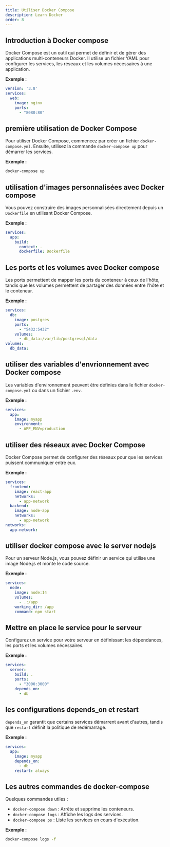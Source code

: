 ```yaml
---
title: Utiliser Docker Compose
description: Learn Docker
order: 8
---
```


## Introduction à Docker compose

Docker Compose est un outil qui permet de définir et de gérer des applications multi-conteneurs Docker. Il utilise un fichier YAML pour configurer les services, les réseaux et les volumes nécessaires à une application.

**Exemple :**
```yaml
version: '3.8'
services:
  web:
    image: nginx
    ports:
      - "8080:80"
```

## première utilisation de Docker Compose

Pour utiliser Docker Compose, commencez par créer un fichier `docker-compose.yml`. Ensuite, utilisez la commande `docker-compose up` pour démarrer les services.

**Exemple :**
```bash
docker-compose up
```

## utilisation d'images personnalisées avec Docker compose

Vous pouvez construire des images personnalisées directement depuis un `Dockerfile` en utilisant Docker Compose.

**Exemple :**
```yaml
services:
  app:
    build:
      context: .
      dockerfile: Dockerfile
```

## Les ports et les volumes avec Docker compose

Les ports permettent de mapper les ports du conteneur à ceux de l'hôte, tandis que les volumes permettent de partager des données entre l'hôte et le conteneur.

**Exemple :**
```yaml
services:
  db:
    image: postgres
    ports:
      - "5432:5432"
    volumes:
      - db_data:/var/lib/postgresql/data
volumes:
  db_data:
```

## utiliser des variables d'envrionnement avec Docker compose

Les variables d'environnement peuvent être définies dans le fichier `docker-compose.yml` ou dans un fichier `.env`.

**Exemple :**
```yaml
services:
  app:
    image: myapp
    environment:
      - APP_ENV=production
```

## utiliser des réseaux avec Docker Compose

Docker Compose permet de configurer des réseaux pour que les services puissent communiquer entre eux.

**Exemple :**
```yaml
services:
  frontend:
    image: react-app
    networks:
      - app-network
  backend:
    image: node-app
    networks:
      - app-network
networks:
  app-network:
```

## utiliser docker compose avec le server nodejs

Pour un serveur Node.js, vous pouvez définir un service qui utilise une image Node.js et monte le code source.

**Exemple :**
```yaml
services:
  node:
    image: node:14
    volumes:
      - .:/app
    working_dir: /app
    command: npm start
```

## Mettre en place le service pour le serveur

Configurez un service pour votre serveur en définissant les dépendances, les ports et les volumes nécessaires.

**Exemple :**
```yaml
services:
  server:
    build: .
    ports:
      - "3000:3000"
    depends_on:
      - db
```

## les configurations depends_on et restart

`depends_on` garantit que certains services démarrent avant d'autres, tandis que `restart` définit la politique de redémarrage.

**Exemple :**
```yaml
services:
  app:
    image: myapp
    depends_on:
      - db
    restart: always
```

## Les autres commandes de docker-compose

Quelques commandes utiles :
- `docker-compose down` : Arrête et supprime les conteneurs.
- `docker-compose logs` : Affiche les logs des services.
- `docker-compose ps` : Liste les services en cours d'exécution.

**Exemple :**
```bash
docker-compose logs -f
```

